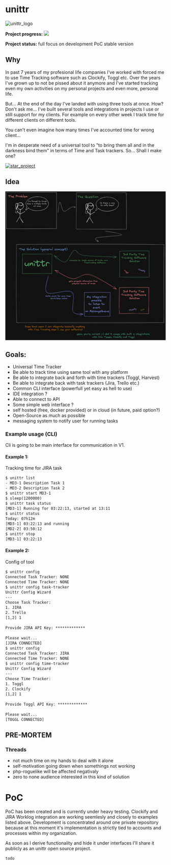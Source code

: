 # unittr

![unittr_logo](https://user-images.githubusercontent.com/1628839/149616114-012681cf-4df3-4223-be03-e41ed0b95335.png)

**Project progress:** ![](https://us-central1-progress-markdown.cloudfunctions.net/progress/23)

**Project status:** full focus on development PoC stable version

## Why

In past 7 years of my profesional life companies I've worked with forced me to use Time Tracking software
such as Clockify, Toggl etc. Over the years I've grown up to not be pissed about it anymore and I've started
tracking even my own activities on my personal projects and even more, personal life.

But... At the end of the day I've landed with using three tools at once. How? Don't ask me... I've built several tools and integrations 
in projects I use or still support for my clients. For example on every other week I track time for different clients on different tools.

You can't even imagine how many times I've accounted time for wrong client...

I'm in desperate need of a universal tool to "to bring them all and in the darkness bind them" in terms of Time and Task trackers.
So... Shall I make one?

[![star_project](https://img.shields.io/github/stars/sebastianluczak/unittr?label=Star%20this%20project&style=for-the-badge)](https://github.com/sebastianluczak/unittr)

## Idea

![unittr_logo](unittr_idea.png)

## Goals:
- Universal Time Tracker
- Be able to track time using same tool with any platform
- Be able to integrate back and forth with time trackers (Toggl, Harvest)
- Be able to integrate back with task trackers (Jira, Trello etc.)
- Common CLI interface (powerfull yet easy as hell to use)
- IDE integration ?
- Able to connect to API
- Some simple web interface ?
- self hosted (free, docker provided) or in cloud (in future, paid option?)
- Open-Source as much as possible
- messaging system to notify user for running tasks

### Example usage (CLI)

Cli is going to be main interface for communication in V1.

#### Example 1:

Tracking time for JIRA task 

```
$ unittr list
- MD3-1 Description Task 1
- MD3-2 Description Task 2
$ unittr start MD3-1
$ sleep(1200000)
$ unittr task status
[MD3-1] Running for 03:22:13, started at 13:11
$ unittr status
Today: 07h12m
[MD3-1] 03:22:13 and running
[MD2-2] 03:50:12
$ unittr stop
[MD3-1] 03:22:13
```

#### Example 2:

Config of tool

```
$ unittr config
Connected Task Tracker: NONE
Connected Time Tracker: NONE
$ unittr config task-tracker
Unittr Config Wizard
--- 
Choose Task Tracker:
1. JIRA
2. Trello
[1,2] 1

Provide JIRA API Key: *************

Please wait...
[JIRA CONNECTED]
$ unittr config
Connected Task Tracker: JIRA
Connected Time Tracker: NONE
$ unittr config time-tracker
Unittr Config Wizard
--- 
Choose Time Tracker:
1. Toggl
2. Clockify
[1,2] 1

Provide Toggl API Key: *************

Please wait...
[TOGGL CONNECTED]
```

## PRE-MORTEM

### Threads
- not much time on my hands to deal with it alone
- self-motivation going down when somethings not working
- php-roguelike will be affected negativaly
- zero to none audience interested in this kind of solution

# PoC

PoC has been created and is currently under heavy testing. Clockify and JIRA Worklog integration are working seemlesly and closely to examples listed above.
Development is concentrated around one private repository because at this moment it's implementation is strictly tied to accounts and processes within my organization.

As soon as I derive functionality and hide it under interfaces I'll share it publicly as an unittr open source project.
```
todo
```
